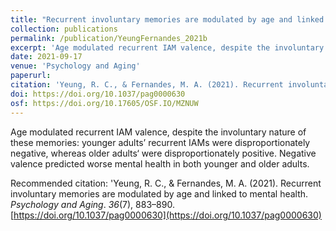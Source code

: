 ```yaml
---
title: "Recurrent involuntary memories are modulated by age and linked to mental health"
collection: publications
permalink: /publication/YeungFernandes_2021b
excerpt: 'Age modulated recurrent IAM valence, despite the involuntary nature of these memories: younger adults’ recurrent IAMs were disproportionately negative, whereas older adults‘ were disproportionately positive. Negative valence predicted worse mental health in both younger and older adults.'
date: 2021-09-17
venue: 'Psychology and Aging'
paperurl: 
citation: 'Yeung, R. C., & Fernandes, M. A. (2021). Recurrent involuntary memories are modulated by age and linked to mental health. <i>Psychology and Aging</i>. <i>36</i>(7), 883–890. https://doi.org/10.1037/pag0000630'
doi: https://doi.org/10.1037/pag0000630
osf: https://doi.org/10.17605/OSF.IO/MZNUW
---
```

Age modulated recurrent IAM valence, despite the involuntary nature of these memories: younger adults’ recurrent IAMs were disproportionately negative, whereas older adults‘ were disproportionately positive. Negative valence predicted worse mental health in both younger and older adults.

Recommended citation: 'Yeung, R. C., & Fernandes, M. A. (2021). Recurrent involuntary memories are modulated by age and linked to mental health. *Psychology and Aging*. *36*(7), 883–890. [https://doi.org/10.1037/pag0000630](https://doi.org/10.1037/pag0000630)